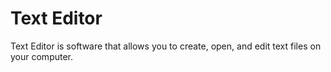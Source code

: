 
# Text Editor

Text Editor is software that allows you to create, open, and edit text files on your computer.

